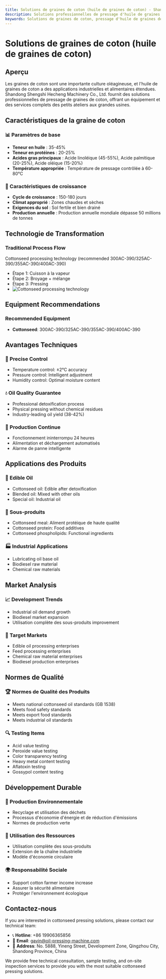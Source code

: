 ```yaml
---
title: Solutions de graines de coton (huile de graines de coton) - Shandong Shengshi Hecheng Machinery Co., Ltd.
description: Solutions professionnelles de pressage d'huile de graines de coton, fournissant des équipements et services techniques de transformation d'huile de graines de coton, teneur en huile 35-45%, utilisant un processus de pressage approprié avec détoxication professionnelle, répondant aux besoins différents des petits ateliers aux grandes usines.
keywords: Solutions de graines de coton, pressage d'huile de graines de coton, équipement de transformation de graines de coton, ligne de production d'huile de graines de coton, presse à huile de graines de coton, extraction d'huile de graines de coton, transformation de graines oléagineuses de graines de coton, équipement de pressage d'huile de graines de coton, équipement de production d'huile de graines de coton, usine de transformation d'huile de graines de coton
---
```


# Solutions de graines de coton (huile de graines de coton)

## Aperçu

Les graines de coton sont une importante culture oléagineuse, et l'huile de graines de coton a des applications industrielles et alimentaires étendues. Shandong Shengshi Hecheng Machinery Co., Ltd. fournit des solutions professionnelles de pressage de graines de coton, offrant un équipement et des services complets des petits ateliers aux grandes usines.

## Caractéristiques de la graine de coton

### 📊 Paramètres de base
- **Teneur en huile** : 35-45%
- **Teneur en protéines** : 20-25%
- **Acides gras principaux** : Acide linoléique (45-55%), Acide palmitique (20-25%), Acide oléique (15-20%)
- **Température appropriée** : Température de pressage contrôlée à 60-80℃

### 🌱 Caractéristiques de croissance
- **Cycle de croissance** : 150-180 jours
- **Climat approprié** : Zones chaudes et sèches
- **Exigences du sol** : Sol fertile et bien drainé
- **Production annuelle** : Production annuelle mondiale dépasse 50 millions de tonnes

## Technologie de Transformation

### Traditional Process Flow
Cottonseed processing technology (recommended 300AC-390/325AC-390/355AC-390/400AC-390)
+ Étape 1: Cuisson à la vapeur
+ Étape 2: Broyage + mélange
+ Étape 3: Pressing
+ ![Cottonseed processing technology](/images/棉籽热榨工艺.png)

## Equipment Recommendations

### Recommended Equipment
- **Cottonseed**: 300AC-390/325AC-390/355AC-390/400AC-390

## Avantages Techniques

### 🎯 Precise Control
- Temperature control: ±2℃ accuracy
- Pressure control: Intelligent adjustment
- Humidity control: Optimal moisture content

### 💧 Oil Quality Guarantee
- Professional detoxification process
- Physical pressing without chemical residues
- Industry-leading oil yield (38-42%)

### 🔄 Production Continue
- Fonctionnement ininterrompu 24 heures
- Alimentation et déchargement automatisés
- Alarme de panne intelligente

## Applications des Produits

### 🍳 Edible Oil
- Cottonseed oil: Edible after detoxification
- Blended oil: Mixed with other oils
- Special oil: Industrial oil

### 🥛 Sous-produits
- Cottonseed meal: Aliment protéique de haute qualité
- Cottonseed protein: Food additives
- Cottonseed phospholipids: Functional ingredients

### 🏭 Industrial Applications
- Lubricating oil base oil
- Biodiesel raw material
- Chemical raw materials

## Market Analysis

### 📈 Development Trends
- Industrial oil demand growth
- Biodiesel market expansion
- Utilisation complète des sous-produits improvement

### 🎯 Target Markets
- Edible oil processing enterprises
- Feed processing enterprises
- Chemical raw material enterprises
- Biodiesel production enterprises

## Normes de Qualité

### 🏆 Normes de Qualité des Produits
- Meets national cottonseed oil standards (GB 1538)
- Meets food safety standards
- Meets export food standards
- Meets industrial oil standards

### 🔍 Testing Items
- Acid value testing
- Peroxide value testing
- Color transparency testing
- Heavy metal content testing
- Aflatoxin testing
- Gossypol content testing

## Développement Durable

### 🌱 Production Environnementale
- Recyclage et utilisation des déchets
- Processus d'économie d'énergie et de réduction d'émissions
- Normes de production verte

### 🔄 Utilisation des Ressources
- Utilisation complète des sous-produits
- Extension de la chaîne industrielle
- Modèle d'économie circulaire

### 🌍 Responsabilité Sociale
- Support cotton farmer income increase
- Assurer la sécurité alimentaire
- Protéger l'environnement écologique

## Contactez-nous

If you are interested in cottonseed pressing solutions, please contact our technical team:

- 📞 **Hotline**: +86 19906365856
- 📧 **Email**: gavin@oil-pressing-machine.com
- 📍 **Address**: No. 5888, Yineng Street, Development Zone, Qingzhou City, Shandong Province, China

We provide free technical consultation, sample testing, and on-site inspection services to provide you with the most suitable cottonseed pressing solutions.